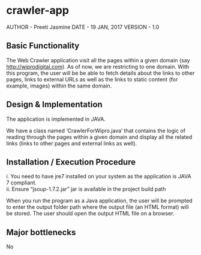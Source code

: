 # crawler-app

AUTHOR - Preeti Jasmine
DATE - 19 JAN, 2017
VERSION - 1.0

Basic Functionality
------------------------------------------------------------------------------
The Web Crawler application visit all the pages within a  given domain (say http://wiprodigital.com). As of now, we are restricting to one domain. With this program, the user will be be able to fetch details about the links to other pages, links to external URLs as well as the links to static content (for example, images) within the same domain.


Design & Implementation
--------------------------------------------------------------------------------
The application is implemented in JAVA. 

We have a class named ‘CrawlerForWipro.java’ that contains the logic of reading through the pages within a given domain and display all the related links (links to other pages and external links as well).  


Installation / Execution Procedure
---------------------------------------------------------------------------
i. You need to have jre7 installed on your system as the application is JAVA 7 compliant.  
ii. Ensure “jsoup-1.7.2.jar” jar is available in the project build path
	
	
When you run the program as a Java application, the user will be prompted to enter the output folder path where the output file (an HTML format) will be stored. 
The user should open the output HTML file on a browser.


Major bottlenecks
------------------
No
